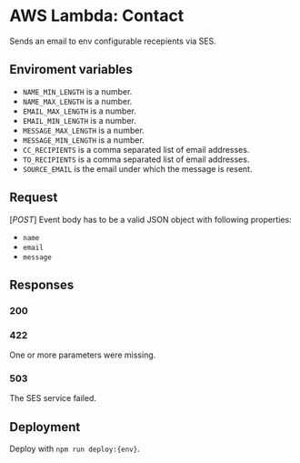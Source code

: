 # AWS Lambda: Contact

Sends an email to env configurable recepients via SES.

## Enviroment variables
* `NAME_MIN_LENGTH` is a number.
* `NAME_MAX_LENGTH` is a number.
* `EMAIL_MAX_LENGTH` is a number.
* `EMAIL_MIN_LENGTH` is a number.
* `MESSAGE_MAX_LENGTH` is a number.
* `MESSAGE_MIN_LENGTH` is a number.
* `CC_RECIPIENTS` is a comma separated list of email addresses.
* `TO_RECIPIENTS` is a comma separated list of email addresses.
* `SOURCE_EMAIL` is the email under which the message is resent.

## Request

[_POST_] Event body has to be a valid JSON object with following properties:

* `name`
* `email`
* `message`

## Responses

### 200

###  422
One or more parameters were missing.

### 503
The SES service failed.

## Deployment
Deploy with `npm run deploy:{env}`.
